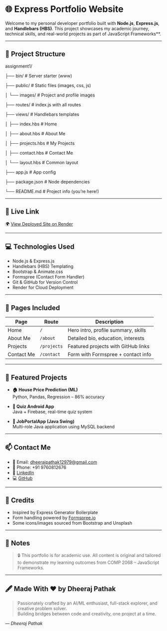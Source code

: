 # 🌐 Express Portfolio Website

Welcome to my personal developer portfolio built with **Node.js**, **Express.js**, and **Handlebars (HBS)**. This project showcases my academic journey, technical skills, and real-world projects as part of JavaScript Frameworks**.

---

## 📁 Project Structure

assignment1/

├── bin/ # Server starter (www)

├── public/ # Static files (images, css, js)

│ └── images/ # Project and profile images

├── routes/ # index.js with all routes

├── views/ # Handlebars templates

│ ├── index.hbs # Home

│ ├── about.hbs # About Me

│ ├── projects.hbs # My Projects

│ ├── contact.hbs # Contact Me

│ └── layout.hbs # Common layout

├── app.js # App config

├── package.json # Node dependencies

└── README.md # Project info (you’re here!)


---

## 🔗 Live Link

🌍 [View Deployed Site on Render](https://myportfolio-dp9b.onrender.com)


---

## 💻 Technologies Used

- Node.js & Express.js
- Handlebars (HBS) Templating
- Bootstrap & Animate.css
- Formspree (Contact Form Handler)
- Git & GitHub for Version Control
- Render for Cloud Deployment

---

## 📄 Pages Included

| Page       | Route        | Description                            |
|------------|--------------|----------------------------------------|
| Home       | `/`          | Hero intro, profile summary, skills    |
| About Me   | `/about`     | Detailed bio, education, interests     |
| Projects   | `/projects`  | Featured projects with GitHub links    |
| Contact Me | `/contact`   | Form with Formspree + contact info     |

---

## 🚀 Featured Projects

- **🏠 House Price Prediction (ML)**  
  Python, Pandas, Regression – 86% accuracy  
  

- **📱 Quiz Android App**  
  Java + Firebase, real-time quiz system  
  

- **💼 JobPortalApp (Java Swing)**  
  Multi-role Java application using MySQL backend  
  
---

## 📫 Contact Me

- 📧 Email: dheerajpathak12979@gmail.com  
- 📱 Phone: +91 9760812676  
- 🔗 [LinkedIn](https://www.linkedin.com/in/dheeraj-pathak-/)  
- 💻 [GitHub](https://github.com/Dheeraj-pathak)

---

## 📜 Credits

- Inspired by Express Generator Boilerplate  
- Form handling powered by [Formspree.io](https://formspree.io)  
- Some icons/images sourced from Bootstrap and Unsplash

---

## 📌 Notes

> 🔒 This portfolio is for academic use. All content is original and tailored to demonstrate my learning outcomes from COMP 2068 – JavaScript Frameworks.


---

## 🖋️ Made With ❤️ by Dheeraj Pathak

> Passionately crafted by an AI/ML enthusiast, full-stack explorer, and creative problem solver.  
> Building bridges between code and creativity, one project at a time.

&mdash; *Dheeraj Pathak*
